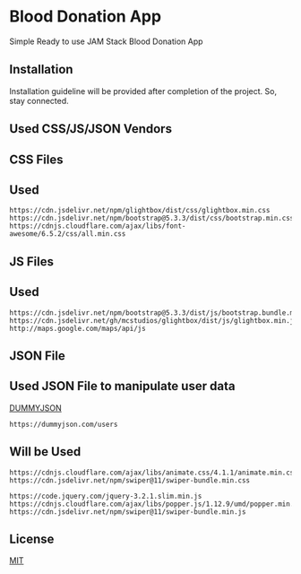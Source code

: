 # Blood Donation App
Simple Ready to use JAM Stack Blood Donation App

## Installation
Installation guideline will be provided after completion of the project. So, stay connected. 

## Used CSS/JS/JSON Vendors

## CSS Files
## Used
```
https://cdn.jsdelivr.net/npm/glightbox/dist/css/glightbox.min.css
https://cdn.jsdelivr.net/npm/bootstrap@5.3.3/dist/css/bootstrap.min.css
https://cdnjs.cloudflare.com/ajax/libs/font-awesome/6.5.2/css/all.min.css
```
## JS Files
## Used
```
https://cdn.jsdelivr.net/npm/bootstrap@5.3.3/dist/js/bootstrap.bundle.min.js
https://cdn.jsdelivr.net/gh/mcstudios/glightbox/dist/js/glightbox.min.js
http://maps.google.com/maps/api/js
```
## JSON File
## Used JSON File to manipulate user data
[DUMMYJSON](https://dummyjson.com/users)
```
https://dummyjson.com/users
```
## Will be Used
```
https://cdnjs.cloudflare.com/ajax/libs/animate.css/4.1.1/animate.min.css
https://cdn.jsdelivr.net/npm/swiper@11/swiper-bundle.min.css
```
```
https://code.jquery.com/jquery-3.2.1.slim.min.js
https://cdnjs.cloudflare.com/ajax/libs/popper.js/1.12.9/umd/popper.min.js
https://cdn.jsdelivr.net/npm/swiper@11/swiper-bundle.min.js
```

## License
[MIT](https://choosealicense.com/licenses/mit/)